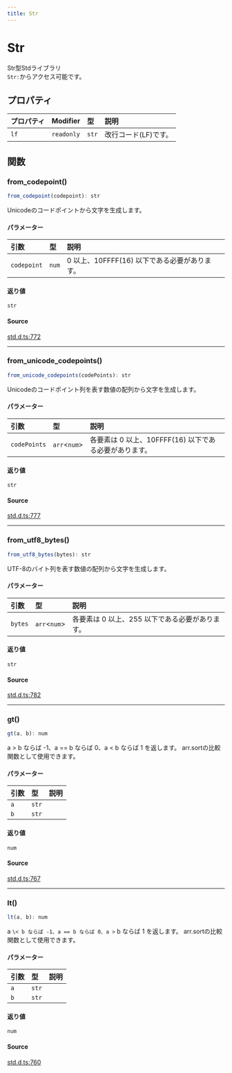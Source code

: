 ```yaml
---
title: Str
---
```


# Str

Str型Stdライブラリ\
`Str:`からアクセス可能です。

## プロパティ

| プロパティ | Modifier | 型 | 説明 |
| :------ | :------ | :------ | :------ |
| `lf` | `readonly` | `str` | 改行コード(LF)です。 |

## 関数

### from\_codepoint()

```ts
from_codepoint(codepoint): str
```

Unicodeのコードポイントから文字を生成します。

#### パラメーター

| 引数 | 型 | 説明 |
| :------ | :------ | :------ |
| `codepoint` | `num` | 0 以上、10FFFF(16) 以下である必要があります。 |

#### 返り値

`str`

#### Source

[std.d.ts:772](https://github.com/slofp/aitslib/blob/c68ee63df45b36b0270b35442b084a226b762eeb/src/std.d.ts#L772)

***

### from\_unicode\_codepoints()

```ts
from_unicode_codepoints(codePoints): str
```

Unicodeのコードポイント列を表す数値の配列から文字を生成します。

#### パラメーター

| 引数 | 型 | 説明 |
| :------ | :------ | :------ |
| `codePoints` | `arr`\<`num`\> | 各要素は 0 以上、10FFFF(16) 以下である必要があります。 |

#### 返り値

`str`

#### Source

[std.d.ts:777](https://github.com/slofp/aitslib/blob/c68ee63df45b36b0270b35442b084a226b762eeb/src/std.d.ts#L777)

***

### from\_utf8\_bytes()

```ts
from_utf8_bytes(bytes): str
```

UTF-8のバイト列を表す数値の配列から文字を生成します。

#### パラメーター

| 引数 | 型 | 説明 |
| :------ | :------ | :------ |
| `bytes` | `arr`\<`num`\> | 各要素は 0 以上、255 以下である必要があります。 |

#### 返り値

`str`

#### Source

[std.d.ts:782](https://github.com/slofp/aitslib/blob/c68ee63df45b36b0270b35442b084a226b762eeb/src/std.d.ts#L782)

***

### gt()

```ts
gt(a, b): num
```

a > b ならば -1、a == b ならば 0、a \< b ならば 1 を返します。
arr.sortの比較関数として使用できます。

#### パラメーター

| 引数 | 型 | 説明 |
| :------ | :------ | :------ |
| `a` | `str` |  |
| `b` | `str` |  |

#### 返り値

`num`

#### Source

[std.d.ts:767](https://github.com/slofp/aitslib/blob/c68ee63df45b36b0270b35442b084a226b762eeb/src/std.d.ts#L767)

***

### lt()

```ts
lt(a, b): num
```

a `\< b ならば -1、a == b ならば 0、a >` b ならば 1 を返します。
arr.sortの比較関数として使用できます。

#### パラメーター

| 引数 | 型 | 説明 |
| :------ | :------ | :------ |
| `a` | `str` |  |
| `b` | `str` |  |

#### 返り値

`num`

#### Source

[std.d.ts:760](https://github.com/slofp/aitslib/blob/c68ee63df45b36b0270b35442b084a226b762eeb/src/std.d.ts#L760)

